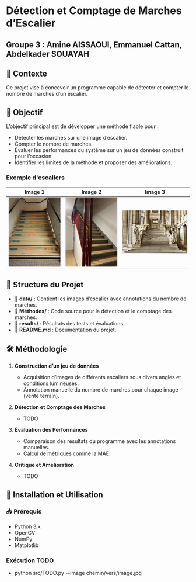#  Détection et Comptage de Marches d’Escalier
## Groupe 3 : Amine AISSAOUI, Emmanuel Cattan, Abdelkader SOUAYAH
## 📌 Contexte
Ce projet vise à concevoir un programme capable de détecter et compter le nombre de marches d’un escalier.

## 🎯 Objectif
L’objectif principal est de développer une méthode fiable pour :
- Détecter les marches sur une image d’escalier.
- Compter le nombre de marches.
- Évaluer les performances du système sur un jeu de données construit pour l’occasion.
- Identifier les limites de la méthode et proposer des améliorations.

### Exemple d'escaliers

| Image 1 | Image 2 | Image 3 |
|---------|---------|---------|
| ![Image 1](assets/img1preview.jpg) | ![Image 2](assets/img2preview.png) | ![Image 3](assets/img3preview.jpg) |


## 📂 Structure du Projet
- **📁 data/** : Contient les images d’escalier avec annotations du nombre de marches.
- **📁 Méthodes/** : Code source pour la détection et le comptage des marches.
- **📁 results/** : Résultats des tests et évaluations.
- **📜 README.md** : Documentation du projet.

## 🛠️ Méthodologie
1. **Construction d’un jeu de données**
   - Acquisition d’images de différents escaliers sous divers angles et conditions lumineuses.
   - Annotation manuelle du nombre de marches pour chaque image (vérité terrain).

2. **Détection et Comptage des Marches**
   - TODO

3. **Évaluation des Performances**
   - Comparaison des résultats du programme avec les annotations manuelles.
   - Calcul de métriques comme la MAE.

4. **Critique et Amélioration**
   - TODO

## 🚀 Installation et Utilisation
### 📥 Prérequis
- Python 3.x
- OpenCV
- NumPy
- Matplotlib

### Exécution TODO
- python src/TODO.py --image chemin/vers/image.jpg


